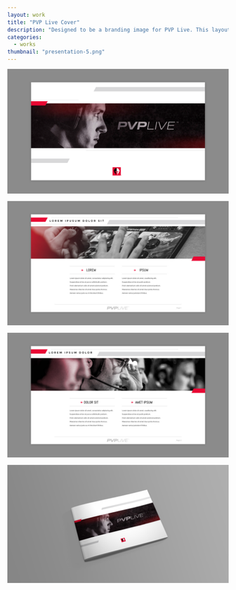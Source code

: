 ```yaml
---
layout: work
title: "PVP Live Cover"
description: "Designed to be a branding image for PVP Live. This layout will be used for catalog covers, presentations, signage and web. It’s purpose is to convey the competitive and fierceness qualities in Esports. The copy has been converted to lorem ipsum to protect it's contents."
categories:
  - works
thumbnail: "presentation-5.png"
---
```


![](/img/presentation-5.png)

![](/img/presentation-3.jpg)

![](/img/presentation-4.jpg)

![](/img/presentation-2.png)
